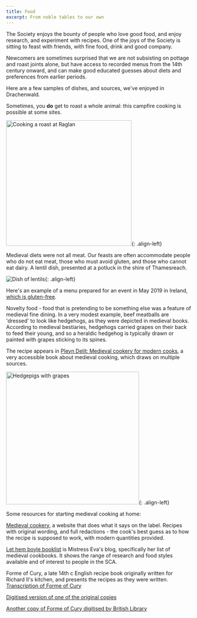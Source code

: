 ```yaml
---
title: Food
excerpt: From noble tables to our own
---
```


The Society enjoys the bounty of people who love good food, and enjoy research, and experiment with recipes. One of the joys of the Society is sitting to feast with friends, with fine food, drink and good company.

Newcomers are sometimes surprised that we are not subsisting on pottage and roast joints alone, but have access to recorded menus from the 14th century onward, and can make good educated guesses about diets and preferences from earlier periods. 

Here are a few samples of dishes, and sources, we've enjoyed in Drachenwald.

Sometimes, you __do__ get to roast a whole animal: this campfire cooking is possible at some sites.

<img src="{{ site.baseurl }}{% link images/food/cooking-raglan-roast.jpg %}" width="340" alt="Cooking a roast at Raglan">{: .align-left}

Medieval diets were not all meat. Our feasts are often accommodate people who do not eat meat, those who must avoid gluten, and those who cannot eat dairy. A lentil dish, presented at a potluck in the shire of Thamesreach.

<img src="{{ site.baseurl }}{% link images/food/pottage-lentils.jpg %}" alt="Dish of lentils">{: .align-left}

Here's an example of a menu prepared for an event in May 2019 in Ireland, [which is gluten-free](https://duninmara.org/posts/2019/05/08/coronet-feast/). 

Novelty food - food that is pretending to be something else was a feature of medieval fine dining. In a very modest example, beef meatballs are 'dressed' to look like hedgehogs, as they were depicted in medieval books. According to medieval bestiaries, hedgehogs carried grapes on their back to feed their young, and so a heraldic hedgehog is typically drawn or painted with grapes sticking to its spines. 

The recipe appears in [Pleyn Delit: Medieval cookery for modern cooks](https://www.amazon.co.uk/Pleyn-Delit-Medieval-Cookery-Modern/dp/0802076327), a very accessible book about medieval cooking, which draws on multiple sources. 

<img src="{{ site.baseurl }}{% link images/food/hedgepigs-with-grapes.jpg %}" width="360" alt="Hedgepigs with grapes">{: .align-left}

Some resources for starting medieval cooking at home:

[Medieval cookery](http://medievalcookery.com/), a website that does what it says on the label. Recipes with original wording, and full redactions - the cook's best guess as to how the recipe is supposed to work, with modern quantities provided.

[Let hem boyle booklist](https://lethemboyle.com/about/books/) is Mistress Eva's blog, specifically her list of medieval cookbooks. It shows the range of research and food styles available and of interest to people in the SCA. 

Forme of Cury, a late 14th c English recipe book originally written for Richard II's kitchen, and presents the recipes as they were written.
[Transcription of Forme of Cury](http://www.pbm.com/~lindahl/foc/)

[Digitised version of one of the original copies](https://www.library.manchester.ac.uk/inthebigynnyng/manuscript/ms7/)

[Another copy of Forme of Cury digitised by British Library](http://www.bl.uk/manuscripts/Viewer.aspx?ref=add_ms_5016_fs001r#) 
